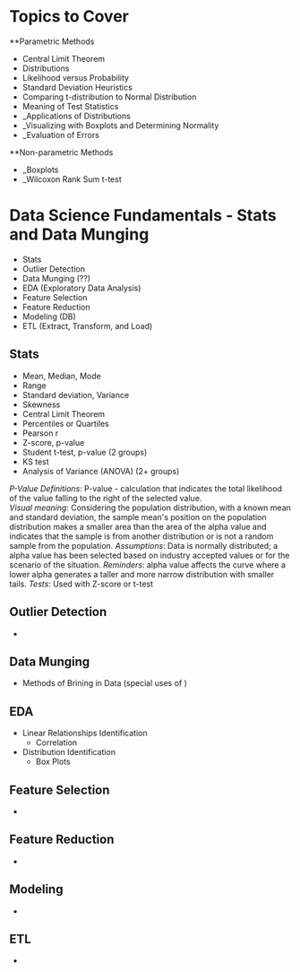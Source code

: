 # Topics to Cover

**Parametric Methods
* Central Limit Theorem
* Distributions
* Likelihood versus Probability
* Standard Deviation Heuristics
* Comparing t-distribution to Normal Distribution
* Meaning of Test Statistics
* _Applications of Distributions
* _Visualizing with Boxplots and Determining Normality
* _Evaluation of Errors


**Non-parametric Methods
* _Boxplots
* _Wilcoxon Rank Sum t-test


# Data Science Fundamentals - Stats and Data Munging

* Stats
* Outlier Detection
* Data Munging (??)
* EDA (Exploratory Data Analysis)
* Feature Selection
* Feature Reduction
* Modeling (DB)
* ETL (Extract, Transform, and Load)

## Stats
* Mean, Median, Mode
* Range
* Standard deviation, Variance
* Skewness
* Central Limit Theorem
* Percentiles or Quartiles
* Pearson r
* Z-score, p-value
* Student t-test, p-value  (2 groups)
* KS test
* Analysis of Variance (ANOVA) (2+ groups)

_P-Value_
*Definitions*:  P-value - calculation that indicates the total likelihood of the value falling to the right of the selected value.  
*Visual meaning*: Considering the population distribution, with a known mean and standard deviation, the sample mean's position on the population distribution makes a smaller area than the area of the alpha value and indicates that the sample is from another distribution or is not a random sample from the population.
*Assumptions*: Data is normally distributed; a alpha value has been selected based on industry accepted values or for the scenario of the situation.
*Reminders*:  alpha value affects the curve where a lower alpha generates a taller and more narrow distribution with smaller tails.
*Tests*:  Used with Z-score or t-test


## Outlier Detection
*

## Data Munging
* Methods of Brining in Data (special uses of )


## EDA
* Linear Relationships Identification
  * Correlation
* Distribution Identification  
  * Box Plots


## Feature Selection
* 

## Feature Reduction
*

## Modeling
*

## ETL
*
